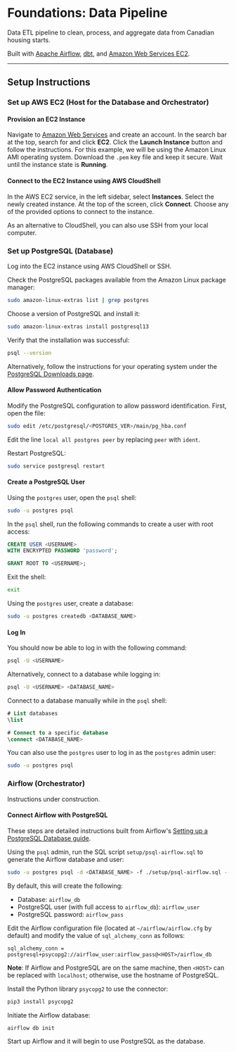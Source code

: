 # Foundations: Data Pipeline

Data ETL pipeline to clean, process, and aggregate data from Canadian housing starts.

Built with [Apache Airflow](https://airflow.apache.org/), [dbt](https://www.getdbt.com/), and [Amazon Web Services EC2](https://aws.amazon.com/ec2/).

___

## Setup Instructions

### Set up AWS EC2 (Host for the Database and Orchestrator)

#### Provision an EC2 Instance
Navigate to [Amazon Web Services](https://aws.amazon.com/) and create an account.
In the search bar at the top, search for and click **EC2**.
Click the **Launch Instance** button and follow the instructions. For this example, we will be using the Amazon Linux AMI operating system.
Download the `.pem` key file and keep it secure.
Wait until the instance state is **Running**.

#### Connect to the EC2 Instance using AWS CloudShell

In the AWS EC2 service, in the left sidebar, select **Instances**.
Select the newly created instance.
At the top of the screen, click **Connect**.
Choose any of the provided options to connect to the instance.

As an alternative to CloudShell, you can also use SSH from your local computer.

### Set up PostgreSQL (Database)

Log into the EC2 instance using AWS CloudShell or SSH.

Check the PostgreSQL packages available from the Amazon Linux package manager:
```bash
sudo amazon-linux-extras list | grep postgres
```

Choose a version of PostgreSQL and install it:
```bash
sudo amazon-linux-extras install postgresql13
```

Verify that the installation was successful:
```bash
psql --version
```

Alternatively, follow the instructions for your operating system under the [PostgreSQL Downloads page](https://www.postgresql.org/download/).


#### Allow Password Authentication

Modify the PostgreSQL configuration to allow password identification. First, open the file:
```bash
sudo edit /etc/postgresql/<POSTGRES_VER>/main/pg_hba.conf
```

Edit the line `local all postgres peer` by replacing `peer` with `ident`.

Restart PostgreSQL:
```bash
sudo service postgresql restart
```

#### Create a PostgreSQL User

Using the `postgres` user, open the `psql` shell:
```bash
sudo -u postgres psql
```

In the `psql` shell, run the following commands to create a user with root access:

```sql
CREATE USER <USERNAME>
WITH ENCRYPTED PASSWORD 'password';

GRANT ROOT TO <USERNAME>;
```

Exit the shell:
```bash
exit
```


Using the `postgres` user, create a database:
```bash
sudo -u postgres createdb <DATABASE_NAME>
```

#### Log In

You should now be able to log in with the following command:
```bash
psql -U <USERNAME>
```

Alternatively, connect to a database while logging in:
```bash
psql -U <USERNAME> <DATABASE_NAME>
```

Connect to a database manually while in the `psql` shell:
```sql
# List databases
\list

# Connect to a specific database
\connect <DATABASE_NAME>
```

You can also use the `postgres` user to log in as the `postgres` admin user:
```bash
sudo -u postgres psql
```



### Airflow (Orchestrator)

Instructions under construction.


#### Connect Airflow with PostgreSQL

These steps are detailed instructions built from Airflow's [Setting up a PostgreSQL Database guide](https://airflow.apache.org/docs/apache-airflow/2.2.2/howto/set-up-database.html#setting-up-a-postgresql-database).


Using the `psql` admin, run the SQL script `setup/psql-airflow.sql` to generate the Airflow database and user:
```bash
sudo -u postgres psql -d <DATABASE_NAME> -f ./setup/psql-airflow.sql --echo-all
```

By default, this will create the following:
- Database: `airflow_db`
- PostgreSQL user (with full access to `airflow_db`): `airflow_user`
- PostgreSQL password: `airflow_pass`


Edit the Airflow configuration file (located at `~/airflow/airflow.cfg` by default) and modify the value of `sql_alchemy_conn` as follows:
```
sql_alchemy_conn = postgresql+psycopg2://airflow_user:airflow_pass@<HOST>/airflow_db
```

**Note**: If Airflow and PostgreSQL are on the same machine, then `<HOST>` can be replaced with `localhost`; otherwise, use the hostname of PostgreSQL.


Install the Python library `psycopg2` to use the connector:
```bash
pip3 install psycopg2
```


Initiate the Airflow database:
```bash
airflow db init
```

Start up Airflow and it will begin to use PostgreSQL as the database.

